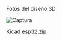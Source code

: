 Fotos del diseño 3D



![Captura](https://github.com/user-attachments/assets/ef027bf5-a588-47d1-bbe7-f4fcbe9b1c06)







Kicad
[esp32.zip](https://github.com/user-attachments/files/17396885/esp32.zip)

